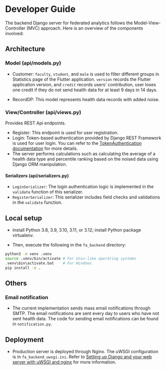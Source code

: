# Developer Guide

The backend Django server for federated analytics follows the Model-View-Controller (MVC) approach. Here is an overview of the components involved:

## Architecture

### Model (api/models.py)

- Customer: `faculty`, `student`, and `male` is used to filter different groups in Statistics page of the Flutter application. `version` records the Flutter application version, and `credit` records users' contribution, user loses one credit if they do not send health data for at least 9 days in 14 days.

- RecordDP: This model represents health data records with added noise.

### View/Controller (api/views.py)

Provides REST Api endpoints.

- Register: This endpoint is used for user registration.
- Login: Token-based authentication provided by Django REST Framework is used for user login. You can refer to the [TokenAuthentication documentation](https://www.django-rest-framework.org/api-guide/authentication/#tokenauthentication) for more details.
- The server performs calculations such as calculating the average of a health data type and percentile ranking based on the noised data using Django ORM manipulation.

#### Serializers (api/serializers.py)

- `LoginSerializer`: The login authentication logic is implemented in the `validate` function of this serializer.
- `RegisterSerializer`: This serializer includes field checks and validations in the `validate` function.

## Local setup

- Install Python 3.8, 3.9, 3.10, 3.11, or 3.12; install Python package virtualenv.

- Then, execute the following in the `fa_backend` directory:
```bash
python3 -m venv .venv
source .venv/bin/activate # For Unix-like operating systems
.venv\bin\activate.bat    # For Windows
pip install -e .
```

## Others

### Email notification

- The current implementation sends mass email notifications through SMTP. The email notifications are sent every day to users who have not sent health data. The code for sending email notifications can be found in `notification.py`.

## Deployment

- Production server is deployed through Nginx. The uWSGI configuration is in `fa_backend_uwsgi.ini`. Refer to [Setting up Django and your web server with uWSGI and nginx](https://uwsgi-docs.readthedocs.io/en/latest/tutorials/Django_and_nginx.html) for more information.
